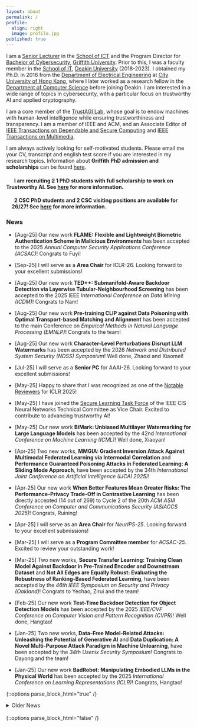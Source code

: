 ```yaml
---
layout: about
permalink: /
profile:
  align: right
  image: profile.jpg
published: true
---
```



<!--### Profile-->
I am a [Senior Lecturer](https://experts.griffith.edu.au/41503-leo-zhang) in the [School of ICT](https://www.griffith.edu.au/griffith-sciences/school-information-communication-technology) and the Program Director for [Bachelor of Cybersecurity](https://www.griffith.edu.au/study/degrees/bachelor-of-cyber-security-1677), [Griffith University](https://www.griffith.edu.au/). Prior to this, I was a faculty member in the [School of IT](https://www.deakin.edu.au/information-technology), [Deakin University](https://www.deakin.edu.au/) (2018-2023). I obtained my Ph.D. in 2016 from the [Department of Electrical Engineering](https://www.ee.cityu.edu.hk/) at [City University of Hong Kong](https://www.cityu.edu.hk/), where I later worked as a research fellow in the [Department of Computer Science](https://www.cs.cityu.edu.hk//) before joining Deakin. I am interested in a wide range of topics in cybersecurity,  with a particular focus on trustworthy AI and applied cryptography. 

I am a core member of the [TrustAGI Lab](https://trust-agi.github.io/), whose goal is to endow machines with human-level intelligence while ensuring  trustworthiness and transparency. I am a member of IEEE and ACM, and an Associate Editor of [IEEE Transactions on Dependable and Secure Computing](https://www.computer.org/csdl/journal/tq) and [IEEE Transactions on Multimedia](https://ieeexplore.ieee.org/xpl/RecentIssue.jsp?punumber=6046). 

I am always actively looking for self-motivated students. Please email me your CV, transcript and english test score if you are interested in my research topics. Information about __Griffith PhD admission and scholarships__ can be found [here]({{site.baseurl}}/prosStudents). 


<p>
<div style="float: left;"><img src="/assets/images/icon.png" width="15" height="18"/></div> 
<h4> &nbsp; I am recruiting <del>2</del> 1 PhD students with full scholarship to work on Trustworthy AI. See <a href = "{{site.baseurl}}/CFP/AI-HDR-Adv">here</a> for more information.</h4>

<div style="float: left;"><img src="/assets/images/icon.png" width="15" height="18"/></div> 
<h4> &nbsp; 2 CSC PhD students and 2 CSC visiting positions are available for 26/27! See <a href = "{{site.baseurl}}/prosStudents/">here</a> for more information.</h4>
</p>


<!--
<div style="float: left;"><img src="/assets/images/icon.png" width="15" height="18"/></div> 
<h4> &nbsp; <del>I am recruiting 2  PhD students with full scholarship to work on quantum-safe algorithms and protocols. See <a href = "{{site.baseurl}}/CFP/HDR-Adv">here</a> for more information.</del></h4>

<div style="float: left;"><img src="/assets/images/icon.png" width="15" height="18"/></div> 
<h4> &nbsp; <del>The main round of the 2025 Griffith PhD Scholarship is open until 27-08-2024 for international applicants. See <a href = "{{site.baseurl}}/prosStudents/">here</a> for more information.</del></h4>
-->

### News
- [Aug-25] Our new work __FLAME: Flexible and Lightweight Biometric Authentication Scheme in Malicious Environments__ has been accepted to the 2025 _Annual Computer Security Applications Conference (ACSAC)_! Congrats to Fuyi!

- [Sep-25] I will serve as a __Area Chair__ for ICLR-26. Looking forward to your excellent submissions!

- [Aug-25] Our new work __TED++: Submanifold-Aware Backdoor Detection via Layerwise Tubular-Neighbourhood Screening__ has been accepted to the 2025 IEEE _International Conference on Data Mining (ICDM)_! Congrats to Nam!

- [Aug-25] Our new work __Pre-training CLIP against Data Poisoning with Optimal Transport-based Matching and Alignment__ has been accepted to the main Conference on _Empirical Methods in Natural Language Processing (EMNLP)_! Congrats to the team!

- [Aug-25] Our new work __Character-Level Perturbations Disrupt LLM Watermarks__ has been accepted by the 2026 _Network and Distributed System Security (NDSS)  Symposium_! Well done, Zhaoxi and Xiaomei!

- [Jul-25] I will serve as a __Senior PC__ for AAAI-26. Looking forward to your excellent submissions!

- [May-25] Happy to share that I was recognized as one of the [Notable Reviewers](https://iclr.cc/Conferences/2025/Reviewers) for ICLR 2025!

- [May-25] I have joined the [Secure Learning Task Force](https://sites.google.com/view/ieee-tf-secure-learning) of the IEEE CIS Neural Networks Technical Committee as Vice Chair. Excited to contribute to advancing trustworthy AI!

- [May-25] Our new work __BiMark: Unbiased Multilayer Watermarking for Large Language Models__ has been accepted by the 42nd _International Conference on Machine Learning (ICML)_! Well done, Xiaoyan!

- [Apr-25] Two new works, __MMGIA: Gradient Inversion Attack Against Multimodal Federated Learning via Intermodal Correlation__ and __Performance Guaranteed Poisoning Attacks in Federated Learning: A Sliding Mode Approach__, have been accepted by the 34th _International Joint Conference on Artificial Intelligence (IJCAI 2025)_!

- [Apr-25] Our new work __When Better Features Mean Greater Risks: The Performance-Privacy Trade-Off in Contrastive Learning__ has been directly accepted (14 out of 269) to Cycle 2 of the 20th _ACM ASIA Conference on Computer and Communications Security (ASIACCS 2025)_! Congrats, Ruining!

- [Apr-25] I will serve as an __Area Chair__ for _NeurIPS-25_. Looking forward to your excellent submissions!

- [Mar-25] I will serve as a __Program Committee member__ for _ACSAC-25_. Excited to review your outstanding work!

- [Mar-25] Two new works, __Secure Transfer Learning: Training Clean Model Against Backdoor in Pre-Trained Encoder and Downstream Dataset__ and __Not All Edges are Equally Robust: Evaluating the Robustness of Ranking-Based Federated Learning__, have been accepted by the _46th IEEE Symposium on Security and Privacy (Oakland)_! Congrats to Yechao, Zirui and the team!

- [Feb-25] Our new work __Test-Time Backdoor Detection for Object Detection Models__ has been accepted by the 2025 _IEEE/CVF Conference on Computer Vision and Pattern Recognition (CVPR)_! Well done, Hangtao!

- [Jan-25] Two new works, __Data-Free Model-Related Attacks: Unleashing the Potential of Generative AI__ and __Data Duplication: A Novel Multi-Purpose Attack Paradigm in Machine Unlearning__, have been accepted by the _34th Usenix Security Symposium_! Congrats to Dayong and the team! 

- [Jan-25] Our new work __BadRobot: Manipulating Embodied LLMs in the Physical World__ has been accepted by the 2025 _International Conference on Learning Representations (ICLR)_! Congrats, Hangtao!

<!--{::options parse_block_html="true" /}
<details open> <summary markdown="span"> __News__ </summary>
</details>
<br/>
{::options parse_block_html="false" /}-->

{::options parse_block_html="true" /}
<details>
<summary markdown="span">Older News</summary>

[Dec-24] Three new works __NumbOD: A Spatial-Frequency Fusion Attack Against Object Detectors__, __Detecting and Corrupting Convolution-based Unlearnable Examples__ and __Improving Generalization of Universal Adversarial Perturbation via Dynamic Maximin Optimization__  have been accepted by _AAAI 2025_! Congrats, Ziqi, Xianlong, and Yechao!

[Dec-24] Our new work __PrivGNN: High-Performance Secure Inference for Cryptographic Graph Neural Networks__ has been accepted by the 2025 _International Conference Financial Cryptography and Data Security (FC 2025, AR =15.7%)_! Well done, Fuyi!

[Dec-24] Our new work __SEBioID: Secure and Efficient Biometric Identification with Two-Party Computation__ has been accepted by the 2025 _International Conference on Applied Cryptography and Network Security (ACNS 2025, Cycle 1 AR =15.5%)_! Congrats, Fuyi!

[Nov-24] I will co-organise [RAID'25](https://raid2025.github.io/index.html) as a local chair. Please submit your good works!

[Oct-24] I have joined the editorial team of __IEEE Transactions on Multimedia__ as an associate editor. Please submit your good works!

[Sep-24] Our new work __DarkSAM: Fooling Segment Anything Model to Segment Nothing__ has been accepted by the Thirty-eighth _Annual Conference on Neural Information Processing Systems (NeurIPS 2024)_! Congrats, Ziqi!

[Aug-24] Our new work __Stealing Watermarks of Large Language Models via Mixed Integer Programming__ has been accepted by the 2024 _Annual Computer Security Applications Conference (ACSAC 2024)_! Congrats, Zhaoxi and Xiaomei!

[Aug-24] I will serve as a __Program Committee member__ for _ASIACCS-25_. Looking forward to reviewing your excellent submissions!

[Jul-24] Our new work __DERD: Data-free Adversarial Robustness Distillation through Self-adversarial Teacher Group__ has been accepted to _ACM Multimedia (MM 2024)_! Congrats, Yuhang!

[Jun-24] Our new work __ECLIPSE: Expunging Clean-label Indiscriminate Poisons via Sparse Diffusion Purification__ has been accepted to the Srping Cycle of _ESORICS 2024_! Congrats, Xianlong!

[May-24] Our new work __IBD-PSC: Input-level Backdoor Detection via Parameter-oriented Scaling Consistency__ has been accepted by the 2024 _International Conference on Machine Learning (ICML 2024)_! Congrats, Linshan!

[Apr-24] I will serve as a __Program Committee member__ for _PETS-25_. Looking forward to reviewing your excellent submissions!

[Apr-24] Our new works __Detector Collapse: Backdooring Object Detection to Catastrophic Overload or Blindness__ and __DarkFed: A Data-Free Backdoor Attack in Federated Learning__ have been accepted by the 33rd _International Joint Conference on Artificial Intelligence (IJCAI 2024)_! Congrats, Hangtao and Wei!

[Mar-24] Our new work __Exploiting Class-Wise Rotation for Availability Poisoning Attacks in 3D Point Clouds__ has been accepted by the 29th _European Symposium on Research in Computer Security (ESORICS 2024)_! Congrats, Xianlong!

[Mar-24] Our new work __CryptGraph: An Efficient Privacy-Enhancing Solution for Accurate Shortest Path Retrieval in Cloud Environments__ has been accepted by the 19th _ACM ASIA Conference on Computer and Communications Security (ASIACCS 2024)_! Congrats, Fuyi!

[Mar-24] Our new work __Securely Fine-tuning Pre-trained Encoders Against Adversarial Examples__ has been accepted with shepherding by the winter round of the 45th _IEEE Symposium on Security and Privacy (Oakland 2024)_! Congrats, Ziqi!

[Dec-23] Glad to share that our three papers, __Towards Model Extraction Attacks in GAN-based Image Translation via Domain Shift Mitigation__, __Conditional Backdoor Attack via JPEG Compression__, __Revisiting Gradient Pruning: A Dual Realization for Defending Against Gradient Attacks__, have been accepted by the 38th _AAAI Conference on Artificial Intelligence (AAAI-24)_!

[Nov-23] I have joined the editorial team of __IEEE Transactions on Dependable and Secure Computing__ as an associate editor. Please submit your good works!

[Oct-23] Our new work __Robust Backdoor Detection for Deep Learning via Topological Evolution Dynamics__ has been accepted with shepherding by the 45th _IEEE Symposium on Security and Privacy (Oakland 2024)_!

[Sep-23] Our paper titled __Towards Self-Interpretable Graph-Level Anomaly Detection__ has been accepted by the Conference on _Neural Information Processing Systems (NeurIPS 2023)_!

[Jul-23] Our two papers titled __PointCRT: Detecting Backdoor in 3D Point Cloud via Corruption Robustness__, and __A Four-Pronged Defense Against Byzantine Attacks in Federated Learning__ have been accepted by _ACM Multimedia 2023 (ACM MM 2023)_!

[Jul-23] Our paper titled __Downstream-agnostic Adversarial Examples__ has been accepted by the _International Conference on Computer Vision 2023 (ICCV 2023)_!

[Jul-23] Glad to share that our paper __Why Does Little Robustness Help? Understanding Adversarial Transferability From Surrogate Training__ has been accepted with shepherding by the 45th _IEEE Symposium on Security and Privacy (Oakland 2024)_!

[Jul-23] Our paper titled __SigA: rPPG-based Authentication for Virtual Reality Head-mounted Display__ has been accepted by the 26th _International Symposium on Research in Attacks, Intrusions and Defenses (RAID 2023)_!

[Apr-23] Our paper titled __Denial-of-Service or Fine-Grained Control: Towards Flexible Model Poisoning Attacks on Federated Learning__ has been accepted by the 32nd _International Joint Conference on Artificial Intelligence (IJCAI 2023)_!

[Apr-23] Our paper titled __PriGenX: Privacy-preserving Query With Anonymous Access Control for Genomic Data__ has been accepted by IEEE TDSC!

[Mar-23] Our paper titled __Predicate Private Set Intersection With Linear Complexity__ has been accepted by the 21st _International Conference on Applied Cryptography and Network Security (ACNS 2023)_!

[Mar-23] Our two papers titled __LoDen: Making Every Client in Federated Learning a Defender Against the Poisoning Membership Inference Attacks__, and __Masked Language Model Based Textual Adversarial Example Detection__, have been accepted by the 18th _ACM ASIA Conference on Computer and Communications Security (ASIACCS 2023)_!

[Mar-23] I joined [Griffith University](https://www.griffith.edu.au/) as a Senior Lecturer (in the [commonwealth system](https://en.wikipedia.org/wiki/Senior_lecturer)).

</details>
<br/>
{::options parse_block_html="false" /}
